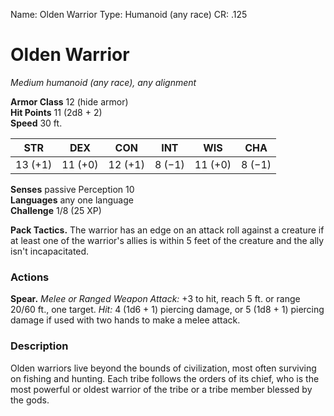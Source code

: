 Name: Olden Warrior
Type: Humanoid (any race)
CR: .125

# Olden Warrior
_Medium humanoid (any race), any alignment_

**Armor Class** 12 (hide armor)    
**Hit Points** 11 (2d8 + 2)    
**Speed** 30 ft.

| STR     | DEX     | CON     | INT     | WIS     | CHA     |
|---------|---------|---------|---------|---------|---------|
| 13 (+1) | 11 (+0) | 12 (+1) | 8 (−1)  | 11 (+0) | 8 (−1)  |  

**Senses** passive Perception 10    
**Languages** any one language    
**Challenge** 1/8 (25 XP) 

**Pack Tactics.** The warrior has an edge on an attack roll against a creature if at least one of the warrior's allies is within 5 feet of the creature and the ally isn't incapacitated. 

### Actions 
**Spear.** _Melee or _Ranged Weapon Attack:__ +3 to hit, reach 5 ft. or range 20/60 ft., one target. _Hit:_ 4 (1d6 + 1) piercing damage, or 5 (1d8 + 1) piercing damage if used with two hands to make a melee attack. 

### Description
Olden warriors live beyond the bounds of civilization, most often surviving on fishing and hunting. Each tribe follows the orders of its chief, who is the most powerful or oldest warrior of the tribe or a tribe member blessed by the gods.